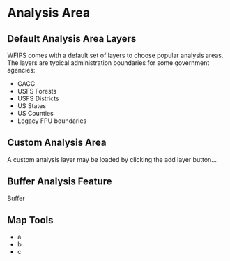 <link href="wfips.css" rel="stylesheet" type="text/css">

Analysis Area
=============

Default Analysis Area Layers
----------------------------

WFIPS comes with a default set of layers to choose popular analysis areas.  The
layers are typical administration boundaries for some government agencies:

- GACC
- USFS Forests
- USFS Districts
- US States
- US Counties
- Legacy FPU boundaries

Custom Analysis Area
--------------------

A custom analysis layer may be loaded by clicking the add layer button...

Buffer Analysis Feature
-----------------------

Buffer

Map Tools
---------

- a
- b
- c


